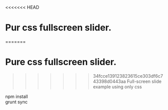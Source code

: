 <<<<<<< HEAD
# Pur css fullscreen slider.
=======
# Pure css fullscreen slider.
>>>>>>> 34fcce139123823615ce303df6c743398d0443aa
Full-screen slide example using only css

npm install<br/>
grunt sync

